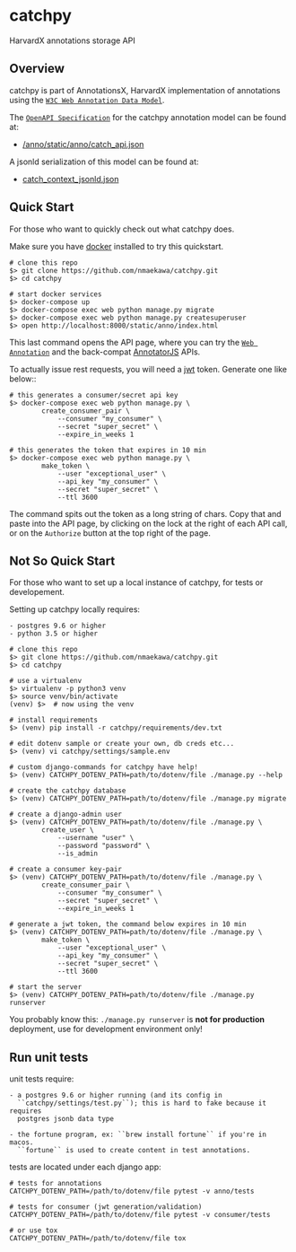 # catchpy

HarvardX annotations storage API


## Overview

catchpy is part of AnnotationsX, HarvardX implementation of annotations using
the [`W3C Web Annotation Data Model`](https://www.w3.org/TR/annotation-model/).

The [`OpenAPI Specification`](https://swagger.io/specification/v2/) for the catchpy annotation model can be found at:

- [/anno/static/anno/catch_api.json](/anno/static/anno/catch_api.json)

A jsonld serialization of this model can be found at:

- [catch_context_jsonld.json](https://catchpy.harvardx.harvard.edu.s3.amazonaws.com/jsonld/catch_context_jsonld.json)



## Quick Start

For those who want to quickly check out what catchpy does.

Make sure you have [docker](https://www.docker.com) installed to try this quickstart.

    # clone this repo
    $> git clone https://github.com/nmaekawa/catchpy.git
    $> cd catchpy

    # start docker services
    $> docker-compose up
    $> docker-compose exec web python manage.py migrate
    $> docker-compose exec web python manage.py createsuperuser
    $> open http://localhost:8000/static/anno/index.html


This last command opens the API page, where you can try the [`Web Annotation`](https://www.w3.org/TR/annotation-model/)
and the back-compat [AnnotatorJS](http://annotatorjs.org) APIs.

To actually issue rest requests, you will need a [jwt](https://jwt.io) token. Generate one
like below::

    # this generates a consumer/secret api key
    $> docker-compose exec web python manage.py \
            create_consumer_pair \
                --consumer "my_consumer" \
                --secret "super_secret" \
                --expire_in_weeks 1

    # this generates the token that expires in 10 min
    $> docker-compose exec web python manage.py \
            make_token \
                --user "exceptional_user" \
                --api_key "my_consumer" \
                --secret "super_secret" \
                --ttl 3600

The command spits out the token as a long string of chars. Copy that and paste
into the API page, by clicking on the lock at the right of each API call, or on
the ``Authorize`` button at the top right of the page.


## Not So Quick Start

For those who want to set up a local instance of catchpy, for tests or
developement.

Setting up catchpy locally requires:

    - postgres 9.6 or higher
    - python 3.5 or higher

    # clone this repo
    $> git clone https://github.com/nmaekawa/catchpy.git
    $> cd catchpy

    # use a virtualenv
    $> virtualenv -p python3 venv
    $> source venv/bin/activate
    (venv) $>  # now using the venv

    # install requirements
    $> (venv) pip install -r catchpy/requirements/dev.txt

    # edit dotenv sample or create your own, db creds etc...
    $> (venv) vi catchpy/settings/sample.env

    # custom django-commands for catchpy have help!
    $> (venv) CATCHPY_DOTENV_PATH=path/to/dotenv/file ./manage.py --help

    # create the catchpy database
    $> (venv) CATCHPY_DOTENV_PATH=path/to/dotenv/file ./manage.py migrate

    # create a django-admin user
    $> (venv) CATCHPY_DOTENV_PATH=path/to/dotenv/file ./manage.py \
            create_user \
                --username "user" \
                --password "password" \
                --is_admin

    # create a consumer key-pair
    $> (venv) CATCHPY_DOTENV_PATH=path/to/dotenv/file ./manage.py \
            create_consumer_pair \
                --consumer "my_consumer" \
                --secret "super_secret" \
                --expire_in_weeks 1

    # generate a jwt token, the command below expires in 10 min
    $> (venv) CATCHPY_DOTENV_PATH=path/to/dotenv/file ./manage.py \
            make_token \
                --user "exceptional_user" \
                --api_key "my_consumer" \
                --secret "super_secret" \
                --ttl 3600

    # start the server
    $> (venv) CATCHPY_DOTENV_PATH=path/to/dotenv/file ./manage.py runserver


You probably know this: ``./manage.py runserver`` is **not for production**
deployment, use for development environment only!


## Run unit tests

unit tests require:

    - a postgres 9.6 or higher running (and its config in
      ``catchpy/settings/test.py``); this is hard to fake because it requires
      postgres jsonb data type

    - the fortune program, ex: ``brew install fortune`` if you're in macos.
      ``fortune`` is used to create content in test annotations.

tests are located under each django app:

    # tests for annotations
    CATCHPY_DOTENV_PATH=/path/to/dotenv/file pytest -v anno/tests

    # tests for consumer (jwt generation/validation)
    CATCHPY_DOTENV_PATH=/path/to/dotenv/file pytest -v consumer/tests

    # or use tox
    CATCHPY_DOTENV_PATH=/path/to/dotenv/file tox
